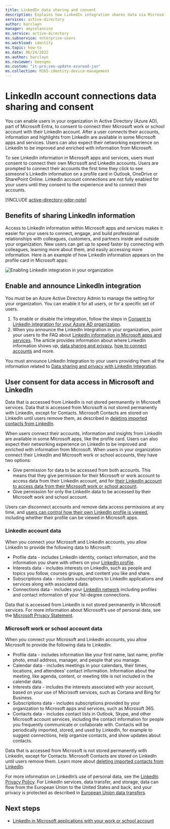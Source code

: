 ```yaml
---
title: LinkedIn data sharing and consent
description: Explains how LinkedIn integration shares data via Microsoft apps in Azure Active Directory
services: active-directory
author: barclayn
manager: amycolannino
ms.service: active-directory
ms.subservice: enterprise-users
ms.workload: identity
ms.topic: how-to
ms.date: 06/24/2022
ms.author: barclayn
ms.reviewer: beengen
ms.custom: "it-pro;seo-update-azuread-jan"
ms.collection: M365-identity-device-management
---
```


# LinkedIn account connections data sharing and consent

You can enable users in your organization in Active Directory (Azure AD), part of Microsoft Entra, to consent to connect their Microsoft work or school account with their LinkedIn account. After a user connects their accounts, information and highlights from LinkedIn are available in some Microsoft apps and services. Users can also expect their networking experience on LinkedIn to be improved and enriched with information from Microsoft.

To see LinkedIn information in Microsoft apps and services, users must consent to connect their own Microsoft and LinkedIn accounts. Users are prompted to connect their accounts the first time they click to see someone's LinkedIn information on a profile card in Outlook, OneDrive or SharePoint Online. LinkedIn account connections are not fully enabled for your users until they consent to the experience and to connect their accounts.

[!INCLUDE [active-directory-gdpr-note](../../../includes/gdpr-hybrid-note.md)]

## Benefits of sharing LinkedIn information

Access to LinkedIn information within Microsoft apps and services makes it easier for your users to connect, engage, and build professional relationships with colleagues, customers, and partners inside and outside your organization. New users can get up to speed faster by connecting with colleagues, learning more about them, and easily accessing more information. Here is an example of how LinkedIn information appears on the profile card in Microsoft apps:

![Enabling LinkedIn integration in your organization](./media/linkedin-user-consent/display-example.png)

## Enable and announce LinkedIn integration

You must be an Azure Active Directory Admin to manage the setting for your organization. You can enable it for all users, or for a specific set of users.

1. To enable or disable the integration, follow the steps in [Consent to LinkedIn integration for your Azure AD organization](linkedin-integration.md).
2. When you announce the LinkedIn integration in your organization, point your users to the FAQ about [LinkedIn information in Microsoft apps and services](https://support.office.com/article/about-linkedin-information-and-features-in-microsoft-apps-and-services-dc81cc70-4d64-4755-9f1c-b9536e34d381). The article provides information about where LinkedIn information shows up, [data sharing and privacy](https://support.microsoft.com/office/your-data-ae9c08a7-4d06-45b5-a065-320a97bc1400), [how to connect accounts](https://support.microsoft.com/office/connect-your-linkedin-and-work-or-school-accounts-c7c245f2-fa56-4c9b-ba20-3fceb23c5772) and more.

You must announce Linkedin Integration to your users providing them all the information related to [Data sharing and privacy with Linkedin Integration](https://support.microsoft.com/office/your-data-ae9c08a7-4d06-45b5-a065-320a97bc1400). 

## User consent for data access in Microsoft and LinkedIn

Data that is accessed from LinkedIn is not stored permanently in Microsoft services. Data that is accessed from Microsoft is not stored permanently with LinkedIn, except for Contacts. Microsoft Contacts are stored on LinkedIn until users remove them, as described in [deleting imported contacts from LinkedIn](https://www.linkedin.com/help/linkedin/answer/43377).

When users connect their accounts, information and insights from LinkedIn are available in some Microsoft apps, like the profile card. Users can also expect their networking experience on LinkedIn to be improved and enriched with information from Microsoft.
When users in your organization connect their LinkedIn and Microsoft work or school accounts, they have two options:

* Give permission for data to be accessed from both accounts. This means that they give permission for their Microsoft or work account to access data from their LinkedIn account, and for [their LinkedIn account to access data from their Microsoft work or school account](https://www.linkedin.com/help/linkedin/answer/84077).
* Give permission for only the LinkedIn data to be accessed by their Microsoft work and school account.

Users can disconnect accounts and remove data access permissions at any time, and [users can control how their own LinkedIn profile is viewed](https://www.linkedin.com/help/linkedin/answer/83), including whether their profile can be viewed in Microsoft apps.

### LinkedIn account data

When you connect your Microsoft and LinkedIn accounts, you allow LinkedIn to provide the following data to Microsoft:

* Profile data - includes LinkedIn identity, contact information, and the information you share with others on your [LinkedIn profile](https://www.linkedin.com/help/linkedin/answer/15493).
* Interests data - includes interests on LinkedIn, such as people and topics you follow, courses groups, and content you like and share.
* Subscriptions data - includes subscriptions to LinkedIn applications and services along with associated data. 
* Connections data - includes your [LinkedIn network](https://www.linkedin.com/help/linkedin/answer/110) including profiles and contact information of your 1st-degree connections.

Data that is accessed from LinkedIn is not stored permanently in Microsoft services. For more information about Microsoft’s use of personal data, see the [Microsoft Privacy Statement](https://privacy.microsoft.com/privacystatement/).

### Microsoft work or school account data

When you connect your Microsoft and LinkedIn accounts, you allow Microsoft to provide the following data to LinkedIn:

* Profile data - includes information like your first name, last name, profile photo, email address, manager, and people that you manage.
* Calendar data - includes meetings in your calendars, their times, locations, and attendees' contact information. Information about the meeting, like agenda, content, or meeting title is not included in the calendar data.
* Interests data - includes the interests associated with your account, based on your use of Microsoft services, such as Cortana and Bing for Business.
* Subscriptions data - includes subscriptions provided by your organization to Microsoft apps and services, such as Microsoft 365.
* Contacts data - includes contact lists in Outlook, Skype, and other Microsoft account services, including the contact information for people you frequently communicate or collaborate with. Contacts will be periodically imported, stored, and used by LinkedIn, for example to suggest connections, help organize contacts, and show updates about contacts.

Data that is accessed from Microsoft is not stored permanently with LinkedIn, except for Contacts. Microsoft Contacts are stored on LinkedIn until users remove them. Learn more about [deleting imported contacts from LinkedIn](https://www.linkedin.com/help/linkedin/answer/43377).

For more information on LinkedIn’s use of personal data, see the [LinkedIn Privacy Policy](https://www.linkedin.com/legal/privacy-policy). For LinkedIn services, data transfer, and storage, data can flow from the European Union to the United States and back, and your privacy is protected as described in [European Union data transfers](https://www.linkedin.com/help/linkedin/answer/62533).

## Next steps

* [LinkedIn in Microsoft applications with your work or school account](https://www.linkedin.com/help/linkedin/answer/84077)
